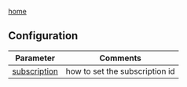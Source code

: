[home](/readme.md)

## Configuration

|Parameter|Comments|
|-|-|
|[subscription](/docs/configuration/subscription.md)| how to set the subscription id |